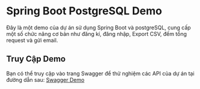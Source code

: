 # Spring Boot PostgreSQL Demo

Đây là một demo của dự án sử dụng Spring Boot và postgreSQL, cung cấp một số chức năng cơ bản như đăng kí, đăng nhập, Export CSV, đếm tổng request và gửi email.

## Truy Cập Demo

Bạn có thể truy cập vào trang Swagger để thử nghiệm các API của dự án tại đường dẫn sau: [Swagger Demo](https://demospringboot-production-7e99.up.railway.app/swagger-ui/index.html)
